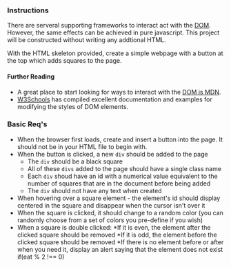 ### Instructions
There are serveral supporting frameworks to interact act with the [DOM](https://en.wikipedia.org/wiki/Document_Object_Model). However, the same effects can be achieved in pure javascript. This project will be constructed without writing any addtional HTML.

With the HTML skeleton provided, create a simple webpage with a button at the top which adds squares to the page.

#### Further Reading
* A great place to start looking for ways to interact with the [DOM is MDN](https://developer.mozilla.org/en-US/docs/Web/API/Document).
* [W3Schools](http://www.w3schools.com/jsref/dom_obj_style.asp) has compiled excellent documentation and examples for modifying the styles of DOM elements.


### Basic Req's

* When the browser first loads, create and insert a button into the page. It should not be in your HTML file to begin with.
* When the button is clicked, a new `div` should be added to the page
	* The `div` should be a black square
	* All of these `divs` added to the page should have a single class name
	* Each `div` shoud have an id with a numerical value equivalent to the number of squares that are in the document before being added
	* The `div` should not have any text when created
* When hovering over a square element - the element's id should display centered in the square and disappear when the cursor isn't over it
* When the square is clicked, it should change to a random color (you can randomly choose from a set of colors you pre-define if you wish)
* When a square is double clicked:
	*If it is even, the element after the clicked square should be removed
	*If it is odd, the element before the clicked square should be removed
	*If there is no element before or after when you need it, display an alert saying that the element does not exist
if(eat % 2 !== 0)